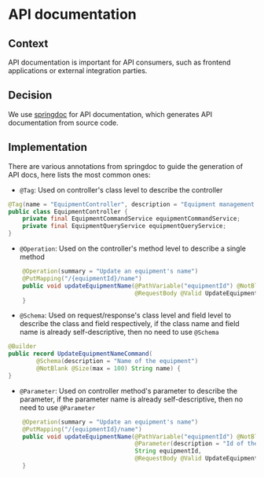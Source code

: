 # API documentation

## Context

API documentation is important for API consumers, such as frontend applications or external integration parties.

## Decision

We use [springdoc](https://springdoc.org/) for API documentation, which generates API documentation from source
code.

## Implementation

There are various annotations from springdoc to guide the generation of API docs, here lists the most common ones:

- `@Tag`: Used on controller's class level to describe the controller

```java
@Tag(name = "EquipmentController", description = "Equipment management APIs")
public class EquipmentController {
    private final EquipmentCommandService equipmentCommandService;
    private final EquipmentQueryService equipmentQueryService;
}
```

- `@Operation`: Used on the controller's method level to describe a single method

```java
    @Operation(summary = "Update an equipment's name")
    @PutMapping("/{equipmentId}/name")
    public void updateEquipmentName(@PathVariable("equipmentId") @NotBlank String equipmentId,
                                    @RequestBody @Valid UpdateEquipmentNameCommand updateEquipmentNameCommand) {
    }
```

- `@Schema`: Used on request/response's class level and field level to describe the class and field respectively, if the
  class name and field name is already self-descriptive, then no need to use `@Schema`

```java
@Builder
public record UpdateEquipmentNameCommand(
        @Schema(description = "Name of the equipment")
        @NotBlank @Size(max = 100) String name) {
}
```

- `@Parameter`: Used on controller method's parameter to describe the parameter, if the parameter name is already
  self-descriptive, then no need to use `@Parameter`

```java
    @Operation(summary = "Update an equipment's name")
    @PutMapping("/{equipmentId}/name")
    public void updateEquipmentName(@PathVariable("equipmentId") @NotBlank
                                    @Parameter(description = "Id of the equipment")
                                    String equipmentId,
                                    @RequestBody @Valid UpdateEquipmentNameCommand updateEquipmentNameCommand) {
    }
```


